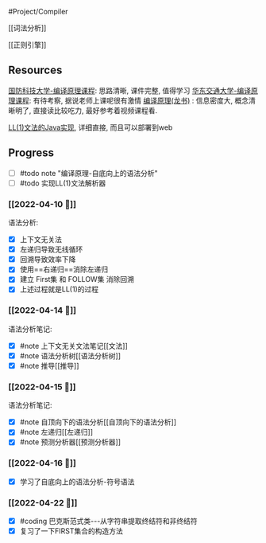 #Project/Compiler

[[词法分析]]

[[正则引擎]]


## Resources
[国防科技大学-编译原理课程](https://www.icourse163.org/learn/NUDT-1003101005?tid=1467085462#/learn/content): 思路清晰, 课件完整, 值得学习
[华东交通大学-编译原理课程](https://www.icourse163.org/learn/ECJTU-1463143168?tid=1467136475#/learn/content): 有待考察, 据说老师上课呢很有激情
[编译原理(龙书)](https://book.douban.com/subject/3296317/) : 信息密度大, 概念清晰明了, 直接读比较吃力, 最好参考着视频课程看.

[LL(1)文法的Java实现](https://blog.51cto.com/u_2837193/4956710?b=totalstatistic), 详细直接, 而且可以部署到web

## Progress
- [ ] #todo note "编译原理-自底向上的语法分析"
- [ ] #todo 实现LL(1)文法解析器
### [[2022-04-10 📅]]
语法分析:
- [x] 上下文无关法
- [x] 左递归导致无线循环
- [x] 回溯导致效率下降
- [x] 使用==右递归==消除左递归
- [x] 建立 First集 和 FOLLOW集 消除回溯
- [x] 上述过程就是LL(1)的过程

### [[2022-04-14 📅]]
语法分析笔记:
- [x] #note 上下文无关文法笔记[[文法]]
- [x] #note 语法分析树[[语法分析树]]
- [x] #note 推导[[推导]]

### [[2022-04-15 📅]]
语法分析笔记:
- [x] #note 自顶向下的语法分析[[自顶向下的语法分析]]
- [x] #note 左递归[[左递归]]
- [x] #note 预测分析器[[预测分析器]]

### [[2022-04-16 📅]]
- [x] 学习了自底向上的语法分析-符号语法

### [[2022-04-22 📅]]
- [x] #coding 巴克斯范式类---从字符串提取终结符和非终结符
- [x] 复习了一下FIRST集合的构造方法